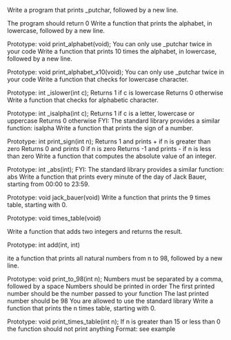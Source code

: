 Write a program that prints _putchar, followed by a new line.

The program should return 0
Write a function that prints the alphabet, in lowercase, followed by a new line.

Prototype: void print_alphabet(void);
You can only use _putchar twice in your code
Write a function that prints 10 times the alphabet, in lowercase, followed by a new line.

Prototype: void print_alphabet_x10(void);
You can only use _putchar twice in your code
Write a function that checks for lowercase character.

Prototype: int _islower(int c);
Returns 1 if c is lowercase
Returns 0 otherwise
Write a function that checks for alphabetic character.

Prototype: int _isalpha(int c);
Returns 1 if c is a letter, lowercase or uppercase
Returns 0 otherwise
FYI: The standard library provides a similar function: isalpha
Write a function that prints the sign of a number.

Prototype: int print_sign(int n);
Returns 1 and prints + if n is greater than zero
Returns 0 and prints 0 if n is zero
Returns -1 and prints - if n is less than zero
Write a function that computes the absolute value of an integer.

Prototype: int _abs(int);
FYI: The standard library provides a similar function: abs
Write a function that prints every minute of the day of Jack Bauer, starting from 00:00 to 23:59.

Prototype: void jack_bauer(void)
Write a function that prints the 9 times table, starting with 0.

Prototype: void times_table(void)

Write a function that adds two integers and returns the result.

Prototype: int add(int, int)

ite a function that prints all natural numbers from n to 98, followed by a new line.

Prototype: void print_to_98(int n);
Numbers must be separated by a comma, followed by a space
Numbers should be printed in order
The first printed number should be the number passed to your function
The last printed number should be 98
You are allowed to use the standard library
Write a function that prints the n times table, starting with 0.

Prototype: void print_times_table(int n);
If n is greater than 15 or less than 0 the function should not print anything
Format: see example
